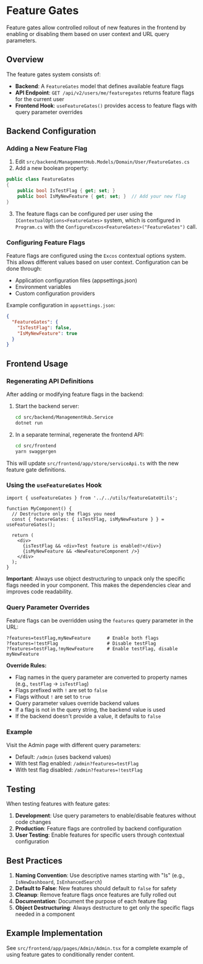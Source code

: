 # Feature Gates

Feature gates allow controlled rollout of new features in the frontend by enabling or disabling them based on user context and URL query parameters.

## Overview

The feature gates system consists of:
- **Backend**: A `FeatureGates` model that defines available feature flags
- **API Endpoint**: `GET /api/v2/users/me/featuregates` returns feature flags for the current user
- **Frontend Hook**: `useFeatureGates()` provides access to feature flags with query parameter overrides

## Backend Configuration

### Adding a New Feature Flag

1. Edit `src/backend/ManagementHub.Models/Domain/User/FeatureGates.cs`
2. Add a new boolean property:

```csharp
public class FeatureGates
{
    public bool IsTestFlag { get; set; }
    public bool IsMyNewFeature { get; set; }  // Add your new flag
}
```

3. The feature flags can be configured per user using the `IContextualOptions<FeatureGates>` system, which is configured in `Program.cs` with the `ConfigureExcos<FeatureGates>("FeatureGates")` call.

### Configuring Feature Flags

Feature flags are configured using the `Excos` contextual options system. This allows different values based on user context. Configuration can be done through:
- Application configuration files (appsettings.json)
- Environment variables
- Custom configuration providers

Example configuration in `appsettings.json`:
```json
{
  "FeatureGates": {
    "IsTestFlag": false,
    "IsMyNewFeature": true
  }
}
```

## Frontend Usage

### Regenerating API Definitions

After adding or modifying feature flags in the backend:

1. Start the backend server:
   ```bash
   cd src/backend/ManagementHub.Service
   dotnet run
   ```

2. In a separate terminal, regenerate the frontend API:
   ```bash
   cd src/frontend
   yarn swaggergen
   ```

This will update `src/frontend/app/store/serviceApi.ts` with the new feature gate definitions.

### Using the `useFeatureGates` Hook

```tsx
import { useFeatureGates } from '../../utils/featureGateUtils';

function MyComponent() {
  // Destructure only the flags you need
  const { featureGates: { isTestFlag, isMyNewFeature } } = useFeatureGates();

  return (
    <div>
      {isTestFlag && <div>Test feature is enabled!</div>}
      {isMyNewFeature && <NewFeatureComponent />}
    </div>
  );
}
```

**Important**: Always use object destructuring to unpack only the specific flags needed in your component. This makes the dependencies clear and improves code readability.

### Query Parameter Overrides

Feature flags can be overridden using the `features` query parameter in the URL:

```
?features=testFlag,myNewFeature      # Enable both flags
?features=!testFlag                  # Disable testFlag
?features=testFlag,!myNewFeature     # Enable testFlag, disable myNewFeature
```

**Override Rules:**
- Flag names in the query parameter are converted to property names (e.g., `testFlag` → `isTestFlag`)
- Flags prefixed with `!` are set to `false`
- Flags without `!` are set to `true`
- Query parameter values override backend values
- If a flag is not in the query string, the backend value is used
- If the backend doesn't provide a value, it defaults to `false`

### Example

Visit the Admin page with different query parameters:

- Default: `/admin` (uses backend values)
- With test flag enabled: `/admin?features=testFlag`
- With test flag disabled: `/admin?features=!testFlag`

## Testing

When testing features with feature gates:

1. **Development**: Use query parameters to enable/disable features without code changes
2. **Production**: Feature flags are controlled by backend configuration
3. **User Testing**: Enable features for specific users through contextual configuration

## Best Practices

1. **Naming Convention**: Use descriptive names starting with "Is" (e.g., `IsNewDashboard`, `IsEnhancedSearch`)
2. **Default to False**: New features should default to `false` for safety
3. **Cleanup**: Remove feature flags once features are fully rolled out
4. **Documentation**: Document the purpose of each feature flag
5. **Object Destructuring**: Always destructure to get only the specific flags needed in a component

## Example Implementation

See `src/frontend/app/pages/Admin/Admin.tsx` for a complete example of using feature gates to conditionally render content.
